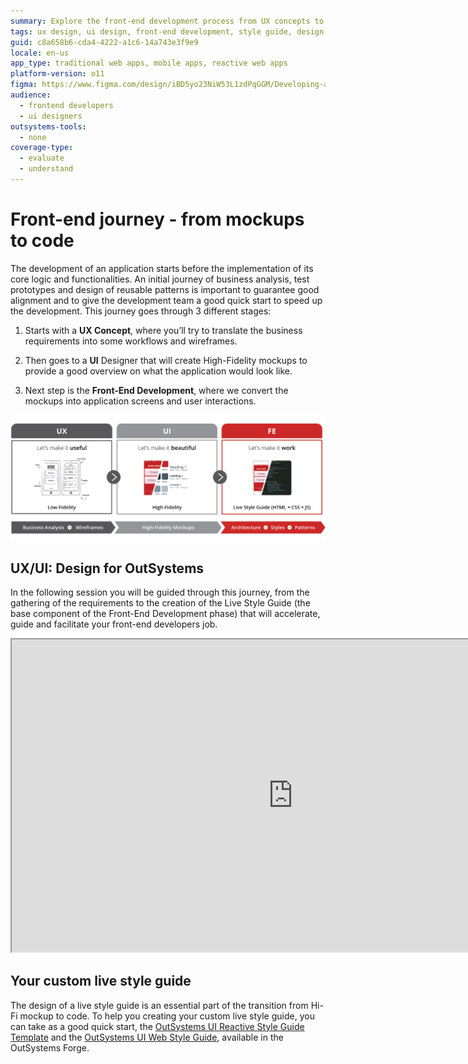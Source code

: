 ```yaml
---
summary: Explore the front-end development process from UX concepts to code implementation using OutSystems 11 (O11) in this detailed guide.
tags: ux design, ui design, front-end development, style guide, design systems
guid: c8a658b6-cda4-4222-a1c6-14a743e3f9e9
locale: en-us
app_type: traditional web apps, mobile apps, reactive web apps
platform-version: o11
figma: https://www.figma.com/design/iBD5yo23NiW53L1zdPqGGM/Developing-an-Application?node-id=5651-92&t=vWr5PKHXJehpR1kR-1
audience:
  - frontend developers
  - ui designers
outsystems-tools:
  - none
coverage-type:
  - evaluate
  - understand
---
```


# Front-end journey - from mockups to code

The development of an application starts before the implementation of its core logic and functionalities. An initial journey of business analysis, test prototypes and design of reusable patterns is important to guarantee good alignment and to give the development team a good quick start to speed up the development.
This journey goes through 3 different stages:

1. Starts with a **UX Concept**, where you’ll try to translate the business requirements into some workflows and wireframes.

1. Then goes to a **UI** Designer that will create High-Fidelity mockups to provide a good overview on what the application would look like.

1. Next step is the **Front-End Development**, where we convert the mockups into application screens and user interactions.

![Diagram illustrating the front-end development journey from UX with low-fidelity wireframes, to UI with high-fidelity mockups, to front-end with a live style guide including HTML, CSS, and JS.](images/front-end-journey.png "Front-End Development Journey")


## UX/UI: Design for OutSystems

In the following session you will be guided through this journey, from the gathering of the requirements to the creation of the Live Style Guide (the base component of the Front-End Development phase) that will accelerate, guide and facilitate your front-end developers job.

<iframe markdown="1" width="900" height="500"
src="https://www.youtube.com/embed/8ih45xQm8Gs">
</iframe>

## Your custom live style guide

The design of a live style guide is an essential part of the transition from Hi-Fi mockup to code. To help you creating your custom live style guide, you can take as a good quick start, the [OutSystems UI Reactive Style Guide Template](https://www.outsystems.com/forge/component-overview/7526/outsystems-ui-reactive-style-guide-template) and the [OutSystems UI Web Style Guide](https://www.outsystems.com/forge/component-overview/5119/outsystems-ui-style-guide), available in the OutSystems Forge.

